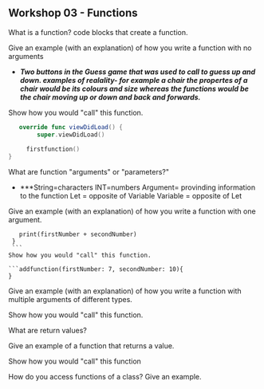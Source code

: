 **Workshop 03 - Functions**
-

What is a function?
code blocks that create a function.


Give an example (with an explanation) of how you write a function with no arguments

* ***Two buttons in the Guess game that was used to call to guess up and down.
examples of realality- for example a chair the propertes of a chair would be its colours and size whereas the functions would 
be the chair moving up or down and back and forwards.***


Show how you would "call" this function.
```swift
   override func viewDidLoad() {
        super.viewDidLoad()
        
     firstfunction()
}
```

What are function "arguments" or "parameters?"

* ***String=characters
INT=numbers
Argument= provinding information to the function
Let = opposite of Variable
Variable = opposite of Let


Give an example (with an explanation) of how you write a function with one argument.

   ``` func addfunction(firstNumber: Int, secondNumber:Int){
      print(firstNumber + secondNumber)
    }
    ```
Show how you would "call" this function.
  
  ```addfunction(firstNumber: 7, secondNumber: 10){
  }
  ```

Give an example (with an explanation) of how you write a function with multiple arguments of different types.

Show how you would "call" this function.

What are return values?

Give an example of a function that returns a value.

Show how you would "call" this function

How do you access functions of a class? Give an example.
